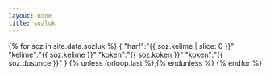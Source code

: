 ```yaml
---
layout: none
title: sozluk
---
```


{% for soz in site.data.sozluk %}
  {
    "harf":"{{ soz.kelime | slice: 0 }}"
    "kelime":"{{ soz.kelime }}"
    "koken":"{{ soz.koken }}"
    "koken":"{{ soz.dusunce }}"
  }
  {% unless forloop.last %},{% endunless %}
{% endfor %}
